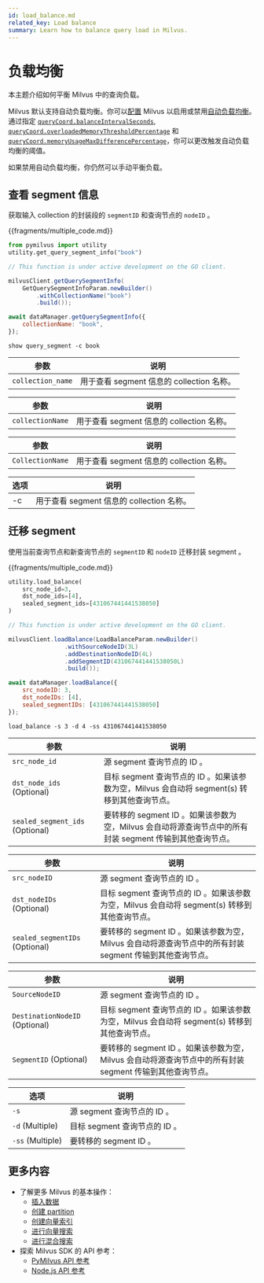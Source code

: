 ```yaml
---
id: load_balance.md
related_key: Load balance
summary: Learn how to balance query load in Milvus.
---
```


# 负载均衡



本主题介绍如何平衡 Milvus 中的查询负载。

Milvus 默认支持自动负载均衡。你可以[配置](configure-docker.md)  Milvus 以启用或禁用[自动负载均衡](configure_querycoord.md#queryCoordautoBalance)。通过指定 [`queryCoord.balanceIntervalSeconds`](configure_querycoord.md#queryCoordbalanceIntervalSeconds), [`queryCoord.overloadedMemoryThresholdPercentage`](configure_querycoord.md#queryCoordoverloadedMemoryThresholdPercentage) 和 [`queryCoord.memoryUsageMaxDifferencePercentage`](configure_querycoord.md#queryCoordmemoryUsageMaxDifferencePercentage)，你可以更改触发自动负载均衡的阈值。

如果禁用自动负载均衡，你仍然可以手动平衡负载。

## 查看 segment 信息

获取输入 collection 的封装段的 `segmentID` 和查询节点的 `nodeID` 。

{{fragments/multiple_code.md}}

```python
from pymilvus import utility
utility.get_query_segment_info("book")
```

```go
// This function is under active development on the GO client.
```

```java
milvusClient.getQuerySegmentInfo(
    GetQuerySegmentInfoParam.newBuilder()
        .withCollectionName("book")
        .build());
```

```javascript
await dataManager.getQuerySegmentInfo({
    collectionName: "book",
});
```

```shell
show query_segment -c book
```


<table class="language-python">
	<thead>
	<tr>
		<th>参数</th>
		<th>说明</th>
	</tr>
	</thead>
	<tbody>
	<tr>
		<td><code>collection_name</code></td>
		<td>用于查看 segment 信息的 collection 名称。</td>
	</tr>
	</tbody>
</table>

<table class="language-javascript">
	<thead>
	<tr>
		<th>参数</th>
		<th>说明</th>
	</tr>
	</thead>
	<tbody>
	<tr>
		<td><code>collectionName</code></td>
		<td>用于查看 segment 信息的 collection 名称。</td>
	</tr>
	</tbody>
</table>

<table class="language-java">
	<thead>
	<tr>
		<th>参数</th>
		<th>说明</th>
	</tr>
	</thead>
	<tbody>
	<tr>
		<td><code>CollectionName</code></td>
		<td>用于查看 segment 信息的 collection 名称。</td>
	</tr>
	</tbody>
</table>

<table class="language-shell">
    <thead>
        <tr>
            <th>选项</th>
            <th>说明</th>
        </tr>
    </thead>
    <tbody>
        <tr>
            <td>-c</td>
            <td>用于查看 segment 信息的 collection 名称。</td>
        </tr>
    </tbody>
</table>

## 迁移 segment

使用当前查询节点和新查询节点的 `segmentID` 和 `nodeID` 迁移封装 segment 。

{{fragments/multiple_code.md}}

```python
utility.load_balance(
    src_node_id=3, 
    dst_node_ids=[4], 
    sealed_segment_ids=[431067441441538050]
)
```

```go
// This function is under active development on the GO client.
```

```java
milvusClient.loadBalance(LoadBalanceParam.newBuilder()
                .withSourceNodeID(3L)
                .addDestinationNodeID(4L)
                .addSegmentID(431067441441538050L)
                .build());
```

```javascript
await dataManager.loadBalance({
    src_nodeID: 3,
    dst_nodeIDs: [4],
    sealed_segmentIDs: [431067441441538050]
});
```

```shell
load_balance -s 3 -d 4 -ss 431067441441538050
```

<table class="language-python">
	<thead>
	<tr>
		<th>参数</th>
		<th>说明</th>
	</tr>
	</thead>
	<tbody>
	<tr>
		<td><code>src_node_id</code></td>
		<td>源 segment 查询节点的 ID 。</td>
	</tr>
	<tr>
		<td><code>dst_node_ids</code> (Optional)</td>
		<td>目标 segment 查询节点的 ID 。如果该参数为空，Milvus 会自动将 segment(s) 转移到其他查询节点。</td>
	</tr>
	<tr>
		<td><code>sealed_segment_ids</code> (Optional)</td>
		<td>要转移的 segment ID 。如果该参数为空，Milvus 会自动将源查询节点中的所有封装 segment 传输到其他查询节点。</td>
	</tr>
	</tbody>
</table>

<table class="language-javascript">
	<thead>
	<tr>
		<th>参数</th>
		<th>说明</th>
	</tr>
	</thead>
	<tbody>
	<tr>
		<td><code>src_nodeID</code></td>
		<td>源 segment 查询节点的 ID 。</td>
	</tr>
	<tr>
		<td><code>dst_nodeIDs</code> (Optional)</td>
		<td>目标 segment 查询节点的 ID 。如果该参数为空，Milvus 会自动将 segment(s) 转移到其他查询节点。</td>
	</tr>
	<tr>
		<td><code>sealed_segmentIDs</code> (Optional)</td>
		<td>要转移的 segment ID 。如果该参数为空，Milvus 会自动将源查询节点中的所有封装 segment 传输到其他查询节点。</td>
	</tr>
	</tbody>
</table>

<table class="language-java">
	<thead>
	<tr>
		<th>参数</th>
		<th>说明</th>
	</tr>
	</thead>
	<tbody>
	<tr>
		<td><code>SourceNodeID</code></td>
		<td>源 segment 查询节点的 ID 。</td>
	</tr>
	<tr>
		<td><code>DestinationNodeID</code> (Optional)</td>
		<td>目标 segment 查询节点的 ID 。如果该参数为空，Milvus 会自动将 segment(s) 转移到其他查询节点。</td>
	</tr>
	<tr>
		<td><code>SegmentID</code> (Optional)</td>
		<td>要转移的 segment ID 。如果该参数为空，Milvus 会自动将源查询节点中的所有封装 segment 传输到其他查询节点。</td>
	</tr>
	</tbody>
</table>

<table class="language-shell">
	<thead>
	<tr>
		<th>选项</th>
		<th>说明</th>
	</tr>
	</thead>
	<tbody>
	<tr>
		<td><code>-s</code></td>
		<td>源 segment 查询节点的 ID 。</td>
	</tr>
	<tr>
		<td><code>-d</code> (Multiple)</td>
		<td>目标 segment 查询节点的 ID 。</td>
	</tr>
	<tr>
		<td><code>-ss</code> (Multiple)</td>
		<td>要转移的 segment ID 。</td>
	</tr>
	</tbody>
</table>

## 更多内容

- 了解更多 Milvus 的基本操作：
  - [插入数据](insert_data.md)
  - [创建 partition](create_partition.md)
  - [创建向量索引](build_index.md)
  - [进行向量搜索](search.md)
  - [进行混合搜索](hybridsearch.md)
- 探索 Milvus SDK 的 API 参考：
  - [PyMilvus API 参考](/api-reference/pymilvus/v{{var.milvus_python_sdk_version}}/tutorial.html)
  - [Node.js API 参考](/api-reference/node/v{{var.milvus_node_sdk_version}}/tutorial.html)

